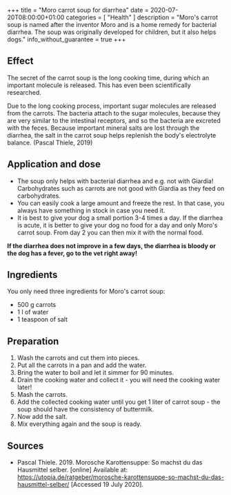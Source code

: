 +++
title =  "Moro carrot soup for diarrhea"
date = 2020-07-20T08:00:00+01:00
categories = [
    "Health"
]
description = "Moro's carrot soup is named after the inventor Moro and is a home remedy for bacterial diarrhea. The soup was originally developed for children, but it also helps dogs."
info_without_guarantee = true
+++

## Effect
The secret of the carrot soup is the long cooking time, during which an important molecule is released. This has even been scientifically researched.  

Due to the long cooking process, important sugar molecules are released from the carrots. The bacteria attach to the sugar molecules, because they are very similar to the intestinal receptors, and so the bacteria are excreted with the feces. Because important mineral salts are lost through the diarrhea, the salt in the carrot soup helps replenish the body's electrolyte balance. (Pascal Thiele, 2019)

## Application and dose
- The soup only helps with bacterial diarrhea and e.g. not with Giardia! Carbohydrates such as carrots are not good with Giardia as they feed on carbohydrates.
- You can easily cook a large amount and freeze the rest. In that case, you always have something in stock in case you need it.
- It is best to give your dog a small portion 3-4 times a day. If the diarrhea is acute, it is better to give your dog no food for a day and only Moro's carrot soup. From day 2 you can then mix it with the normal food.

**If the diarrhea does not improve in a few days, the diarrhea is bloody or the dog has a fever, go to the vet right away!**

## Ingredients
You only need three ingredients for Moro's carrot soup:
- 500 g carrots
- 1 l of water
- 1 teaspoon of salt

## Preparation
1. Wash the carrots and cut them into pieces.
2. Put all the carrots in a pan and add the water.
3. Bring the water to boil and let it simmer for 90 minutes.
4. Drain the cooking water and collect it - you will need the cooking water later!
5. Mash the carrots.
6. Add the collected cooking water until you get 1 liter of carrot soup - the soup should have the consistency of buttermilk.
7. Now add the salt.
8. Mix everything again and the soup is ready.

## Sources
- Pascal Thiele. 2019. Morosche Karottensuppe: So machst du das Hausmittel selber. [online] Available at: <https://utopia.de/ratgeber/morosche-karottensuppe-so-machst-du-das-hausmittel-selber/> [Accessed 19 July 2020].

